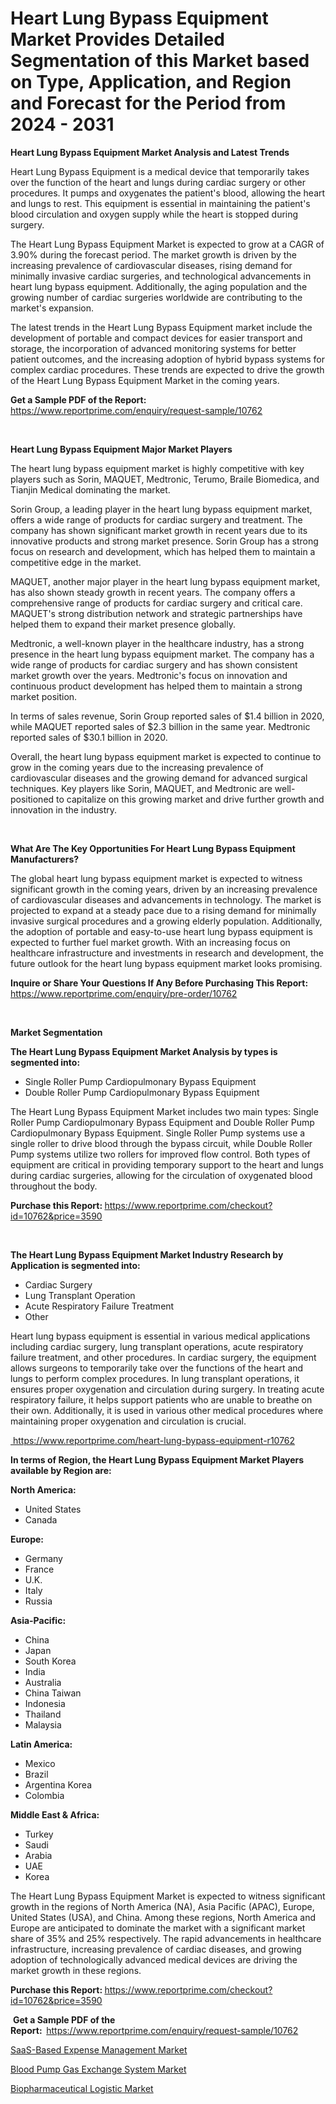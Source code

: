 <p><h1>Heart Lung Bypass Equipment Market Provides Detailed Segmentation of this Market based on Type, Application, and Region and Forecast for the Period from 2024 - 2031</h1></p><p><strong>Heart Lung Bypass Equipment Market Analysis and Latest Trends</strong></p>
<p><p>Heart Lung Bypass Equipment is a medical device that temporarily takes over the function of the heart and lungs during cardiac surgery or other procedures. It pumps and oxygenates the patient's blood, allowing the heart and lungs to rest. This equipment is essential in maintaining the patient's blood circulation and oxygen supply while the heart is stopped during surgery.</p><p>The Heart Lung Bypass Equipment Market is expected to grow at a CAGR of 3.90% during the forecast period. The market growth is driven by the increasing prevalence of cardiovascular diseases, rising demand for minimally invasive cardiac surgeries, and technological advancements in heart lung bypass equipment. Additionally, the aging population and the growing number of cardiac surgeries worldwide are contributing to the market's expansion.</p><p>The latest trends in the Heart Lung Bypass Equipment market include the development of portable and compact devices for easier transport and storage, the incorporation of advanced monitoring systems for better patient outcomes, and the increasing adoption of hybrid bypass systems for complex cardiac procedures. These trends are expected to drive the growth of the Heart Lung Bypass Equipment Market in the coming years.</p></p>
<p><strong>Get a Sample PDF of the Report:&nbsp;</strong> <a href="https://www.reportprime.com/enquiry/request-sample/10762">https://www.reportprime.com/enquiry/request-sample/10762</a></p>
<p>&nbsp;</p>
<p><strong>Heart Lung Bypass Equipment Major Market Players</strong></p>
<p><p>The heart lung bypass equipment market is highly competitive with key players such as Sorin, MAQUET, Medtronic, Terumo, Braile Biomedica, and Tianjin Medical dominating the market. </p><p>Sorin Group, a leading player in the heart lung bypass equipment market, offers a wide range of products for cardiac surgery and treatment. The company has shown significant market growth in recent years due to its innovative products and strong market presence. Sorin Group has a strong focus on research and development, which has helped them to maintain a competitive edge in the market. </p><p>MAQUET, another major player in the heart lung bypass equipment market, has also shown steady growth in recent years. The company offers a comprehensive range of products for cardiac surgery and critical care. MAQUET's strong distribution network and strategic partnerships have helped them to expand their market presence globally.</p><p>Medtronic, a well-known player in the healthcare industry, has a strong presence in the heart lung bypass equipment market. The company has a wide range of products for cardiac surgery and has shown consistent market growth over the years. Medtronic's focus on innovation and continuous product development has helped them to maintain a strong market position.</p><p>In terms of sales revenue, Sorin Group reported sales of $1.4 billion in 2020, while MAQUET reported sales of $2.3 billion in the same year. Medtronic reported sales of $30.1 billion in 2020.</p><p>Overall, the heart lung bypass equipment market is expected to continue to grow in the coming years due to the increasing prevalence of cardiovascular diseases and the growing demand for advanced surgical techniques. Key players like Sorin, MAQUET, and Medtronic are well-positioned to capitalize on this growing market and drive further growth and innovation in the industry.</p></p>
<p>&nbsp;</p>
<p><strong>What Are The Key Opportunities For Heart Lung Bypass Equipment Manufacturers?</strong></p>
<p><p>The global heart lung bypass equipment market is expected to witness significant growth in the coming years, driven by an increasing prevalence of cardiovascular diseases and advancements in technology. The market is projected to expand at a steady pace due to a rising demand for minimally invasive surgical procedures and a growing elderly population. Additionally, the adoption of portable and easy-to-use heart lung bypass equipment is expected to further fuel market growth. With an increasing focus on healthcare infrastructure and investments in research and development, the future outlook for the heart lung bypass equipment market looks promising.</p></p>
<p><strong>Inquire or Share Your Questions If Any Before Purchasing This Report:</strong> <a href="https://www.reportprime.com/enquiry/pre-order/10762">https://www.reportprime.com/enquiry/pre-order/10762</a></p>
<p>&nbsp;</p>
<p><strong>Market Segmentation</strong></p>
<p><strong>The Heart Lung Bypass Equipment Market Analysis by types is segmented into:</strong></p>
<p><ul><li>Single Roller Pump Cardiopulmonary Bypass Equipment</li><li>Double Roller Pump Cardiopulmonary Bypass Equipment</li></ul></p>
<p><p>The Heart Lung Bypass Equipment Market includes two main types: Single Roller Pump Cardiopulmonary Bypass Equipment and Double Roller Pump Cardiopulmonary Bypass Equipment. Single Roller Pump systems use a single roller to drive blood through the bypass circuit, while Double Roller Pump systems utilize two rollers for improved flow control. Both types of equipment are critical in providing temporary support to the heart and lungs during cardiac surgeries, allowing for the circulation of oxygenated blood throughout the body.</p></p>
<p><strong>Purchase this Report:&nbsp;</strong><a href="https://www.reportprime.com/checkout?id=10762&price=3590">https://www.reportprime.com/checkout?id=10762&price=3590</a></p>
<p>&nbsp;</p>
<p><strong>The Heart Lung Bypass Equipment Market Industry Research by Application is segmented into:</strong></p>
<p><ul><li>Cardiac Surgery</li><li>Lung Transplant Operation</li><li>Acute Respiratory Failure Treatment</li><li>Other</li></ul></p>
<p><p>Heart lung bypass equipment is essential in various medical applications including cardiac surgery, lung transplant operations, acute respiratory failure treatment, and other procedures. In cardiac surgery, the equipment allows surgeons to temporarily take over the functions of the heart and lungs to perform complex procedures. In lung transplant operations, it ensures proper oxygenation and circulation during surgery. In treating acute respiratory failure, it helps support patients who are unable to breathe on their own. Additionally, it is used in various other medical procedures where maintaining proper oxygenation and circulation is crucial.</p></p>
<p><a href="https://www.reportprime.com/heart-lung-bypass-equipment-r10762">&nbsp;https://www.reportprime.com/heart-lung-bypass-equipment-r10762</a></p>
<p><strong>In terms of Region, the Heart Lung Bypass Equipment Market Players available by Region are:</strong></p>
<p>
    <p> <strong> North America: </strong>
        <ul>
            <li>United States</li>
            <li>Canada</li>
        </ul>
        </p> 
    <p> <strong> Europe: </strong>
        <ul>
            <li>Germany</li>
            <li>France</li>
            <li>U.K.</li>
            <li>Italy</li>
            <li>Russia</li>
        </ul>
        </p> 
    <p> <strong> Asia-Pacific: </strong>
        <ul>
            <li>China</li>
            <li>Japan</li>
            <li>South Korea</li>
            <li>India</li>
            <li>Australia</li>
            <li>China Taiwan</li>
            <li>Indonesia</li>
            <li>Thailand</li>
            <li>Malaysia</li>
        </ul>
        </p> 
    <p> <strong> Latin America: </strong>
        <ul>
            <li>Mexico</li>
            <li>Brazil</li>
            <li>Argentina Korea</li>
            <li>Colombia</li>
        </ul>
        </p> 
    <p> <strong> Middle East & Africa: </strong>
        <ul>
            <li>Turkey</li>
            <li>Saudi</li>
            <li>Arabia</li>
            <li>UAE</li>
            <li>Korea</li>
        </ul>
    </p>
    </p>
<p><p>The Heart Lung Bypass Equipment Market is expected to witness significant growth in the regions of North America (NA), Asia Pacific (APAC), Europe, United States (USA), and China. Among these regions, North America and Europe are anticipated to dominate the market with a significant market share of 35% and 25% respectively. The rapid advancements in healthcare infrastructure, increasing prevalence of cardiac diseases, and growing adoption of technologically advanced medical devices are driving the market growth in these regions.</p></p>
<p><strong>Purchase this Report: </strong><a href="https://www.reportprime.com/checkout?id=10762&price=3590">https://www.reportprime.com/checkout?id=10762&price=3590</a></p>
<p>&nbsp;<strong>Get a Sample PDF of the Report:&nbsp;&nbsp;</strong><a href="https://www.reportprime.com/enquiry/request-sample/10762">https://www.reportprime.com/enquiry/request-sample/10762</a></p>
<p><strong></strong></p>
<p><p><a href="https://view.publitas.com/reportprime-1/global-saas-based-expense-management-market-is-projected-to-grow-at-a-cagr-of-8-forcasted-for-period-from-2024-to-2031/">SaaS-Based Expense Management Market</a></p><p><a href="https://github.com/alexcrou8/Market-Research-Report-List-1/blob/main/blood-pump-gas-exchange-system-market.md">Blood Pump Gas Exchange System Market</a></p><p><a href="https://view.publitas.com/reportprime-1/global-biopharmaceutical-logistic-market-trends-insights-into-growth-opportunities-and-challenges-forecasted-from-2024-to-2031/">Biopharmaceutical Logistic Market</a></p></p>